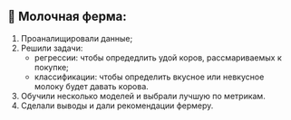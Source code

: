 ## 🐄 **Молочная ферма**:
1. Проаналищировали данные;
2. Решили задачи:
   - регрессии: чтобы опредедлить удой коров, рассмариваемых к покупке;
   - классификации: чтобы определить вкусное или невкусное молоку будет давать корова.
3. Обучили несколько моделей и выбрали лучшую по метрикам.
4. Сделали выводы и дали рекомендации фермеру.
